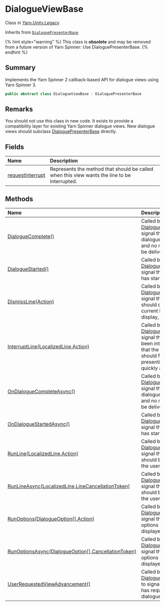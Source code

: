 # DialogueViewBase

Class in [Yarn.Unity.Legacy](/docs/api/csharp/yarn.unity.legacy.md)

Inherits from [`DialoguePresenterBase`](/docs/api/csharp/yarn.unity.dialoguepresenterbase.md)

{% hint style="warning" %}
This class is <b>obsolete</b> and may be removed from a future version of Yarn Spinner: Use DialoguePresenterBase.
{% endhint %}

## Summary


Implements the Yarn Spinner 2 callback-based API for dialogue views
using Yarn Spinner 3.


```csharp
public abstract class DialogueViewBase : DialoguePresenterBase
```

## Remarks


You should not use this class in new code. It exists to provide a
compatibility layer for existing Yarn Spinner dialogue views. New
dialogue views should subclass  <a href="yarn.unity.dialoguepresenterbase.md">DialoguePresenterBase</a> 
directly.


## Fields

|Name|Description|
|:---|:---|
|[requestInterrupt](/docs/api/csharp/yarn.unity.legacy.dialogueviewbase.requestinterrupt.md)|Represents the method that should be called when this view wants the line to be interrupted.|

## Methods

|Name|Description|
|:---|:---|
|[DialogueComplete()](/docs/api/csharp/yarn.unity.legacy.dialogueviewbase.dialoguecomplete.md)|Called by the  <a href="yarn.unity.dialoguerunner.md">DialogueRunner</a>  to signal that the dialogue has ended, and no more lines will be delivered.|
|[DialogueStarted()](/docs/api/csharp/yarn.unity.legacy.dialogueviewbase.dialoguestarted.md)|Called by the  <a href="yarn.unity.dialoguerunner.md">DialogueRunner</a>  to signal that dialogue has started.|
|[DismissLine(Action)](/docs/api/csharp/yarn.unity.legacy.dialogueviewbase.dismissline.md)|Called by the  <a href="yarn.unity.dialoguerunner.md">DialogueRunner</a>  to signal that the view should dismiss its current line from display, and clean up.|
|[InterruptLine(LocalizedLine,Action)](/docs/api/csharp/yarn.unity.legacy.dialogueviewbase.interruptline.md)|Called by the  <a href="yarn.unity.dialoguerunner.md">DialogueRunner</a>  to signal that a line has been interrupted, and that the Dialogue View should finish presenting its line as quickly as possible.|
|[OnDialogueCompleteAsync()](/docs/api/csharp/yarn.unity.legacy.dialogueviewbase.ondialoguecompleteasync.md)|Called by the  <a href="yarn.unity.dialoguerunner.md">DialogueRunner</a>  to signal that the dialogue has ended, and no more lines will be delivered.|
|[OnDialogueStartedAsync()](/docs/api/csharp/yarn.unity.legacy.dialogueviewbase.ondialoguestartedasync.md)|Called by the  <a href="yarn.unity.dialoguerunner.md">DialogueRunner</a>  to signal that dialogue has started.|
|[RunLine(LocalizedLine,Action)](/docs/api/csharp/yarn.unity.legacy.dialogueviewbase.runline.md)|Called by the  <a href="yarn.unity.dialoguerunner.md">DialogueRunner</a>  to signal that a line should be displayed to the user.|
|[RunLineAsync(LocalizedLine,LineCancellationToken)](/docs/api/csharp/yarn.unity.legacy.dialogueviewbase.runlineasync.md)|Called by the  <a href="yarn.unity.dialoguerunner.md">DialogueRunner</a>  to signal that a line should be displayed to the user.|
|[RunOptions(DialogueOption[],Action<int>)](/docs/api/csharp/yarn.unity.legacy.dialogueviewbase.runoptions.md)|Called by the  <a href="yarn.unity.dialoguerunner.md">DialogueRunner</a>  to signal that a set of options should be displayed to the user.|
|[RunOptionsAsync(DialogueOption[],CancellationToken)](/docs/api/csharp/yarn.unity.legacy.dialogueviewbase.runoptionsasync.md)|Called by the  <a href="yarn.unity.dialoguerunner.md">DialogueRunner</a>  to signal that a set of options should be displayed to the user.|
|[UserRequestedViewAdvancement()](/docs/api/csharp/yarn.unity.legacy.dialogueviewbase.userrequestedviewadvancement.md)|Called by  <a href="yarn.unity.legacy.dialogueadvanceinput.md">DialogueAdvanceInput</a>  to signal that the user has requested that the dialogue advance.|

